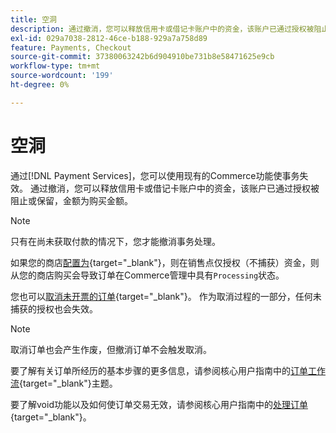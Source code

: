 ```yaml
---
title: 空洞
description: 通过撤消，您可以释放信用卡或借记卡账户中的资金，该账户已通过授权被阻止或保留，金额为购买金额。
exl-id: 029a7038-2812-46ce-b188-929a7a758d89
feature: Payments, Checkout
source-git-commit: 37380063242b6d904910be731b8e58471625e9cb
workflow-type: tm+mt
source-wordcount: '199'
ht-degree: 0%

---
```


# 空洞

通过[!DNL Payment Services]，您可以使用现有的Commerce功能使事务失效。 通过撤消，您可以释放信用卡或借记卡账户中的资金，该账户已通过授权被阻止或保留，金额为购买金额。

>[!NOTE]
>
>只有在尚未获取付款的情况下，您才能撤消事务处理。

如果您的商店[配置为](https://experienceleague.adobe.com/en/docs/commerce-admin/config/sales/payment-methods/payment-methods#payment-actions){target="_blank"}，则在销售点仅授权（不捕获）资金，则从您的商店购买会导致订单在Commerce管理中具有`Processing`状态。

您也可以[取消未开票的订单](https://experienceleague.adobe.com/en/docs/commerce-admin/stores-sales/point-of-purchase/assist/customer-account-create-order){target="_blank"}。 作为取消过程的一部分，任何未捕获的授权也会失效。

>[!NOTE]
>
>取消订单也会产生作废，但撤消订单不会触发取消。

要了解有关订单所经历的基本步骤的更多信息，请参阅核心用户指南中的[订单工作流](https://experienceleague.adobe.com/en/docs/commerce-admin/stores-sales/order-management/orders/order-processing){target="_blank"}主题。

要了解void功能以及如何使订单交易无效，请参阅核心用户指南中的[处理订单](https://experienceleague.adobe.com/en/docs/commerce-admin/stores-sales/order-management/orders/order-processing#process-an-order){target="_blank"}。
